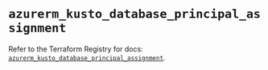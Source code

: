 # `azurerm_kusto_database_principal_assignment`

Refer to the Terraform Registry for docs: [`azurerm_kusto_database_principal_assignment`](https://registry.terraform.io/providers/hashicorp/azurerm/4.38.0/docs/resources/kusto_database_principal_assignment).
